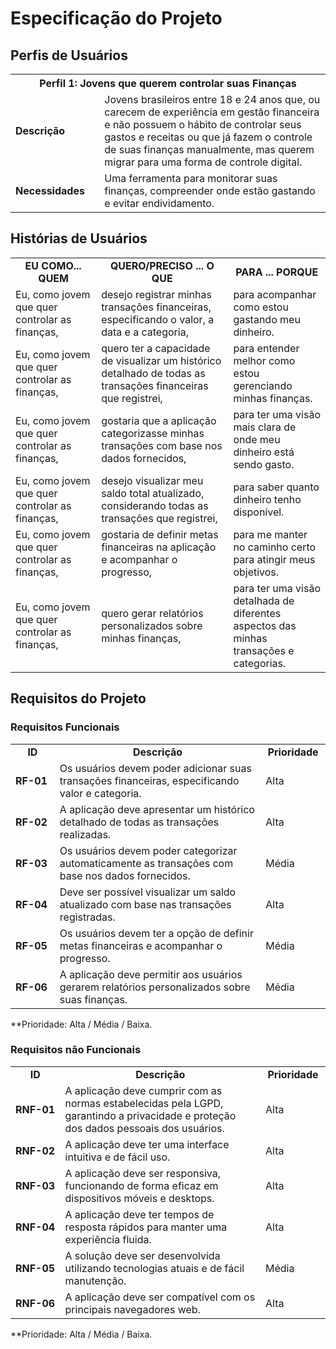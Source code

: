 # Especificação do Projeto

## Perfis de Usuários

<table>
<tbody>
<tr align=center>
<th colspan="2">Perfil 1: Jovens que querem controlar suas Finanças</th>
</tr>
<tr>
<td width="150px"><b>Descrição</b></td>
<td width="700px">Jovens brasileiros entre 18 e 24 anos que, ou carecem de experiência em gestão financeira e não possuem o hábito de controlar seus gastos e receitas ou que já fazem o controle de suas finanças manualmente, mas querem migrar para uma forma de controle digital.</td>
</tr>
<tr>
<td><b>Necessidades</b></td>
<td>Uma ferramenta para monitorar suas finanças, compreender onde estão gastando e evitar endividamento.</td>
</tr>
</tbody>
</table>


## Histórias de Usuários

<table>
<tbody>
<tr align=center>
<td width="250px"><b>EU COMO... QUEM</b></td>
<td width="350px"><b>QUERO/PRECISO ... O QUE</b></td>
<td width="250px"><b>PARA ... PORQUE</b></td>
</tr>
<tr>
<td>Eu, como jovem que quer controlar as finanças,</td>
<td>desejo registrar minhas transações financeiras, especificando o valor, a data e a categoria,</td>
<td>para acompanhar como estou gastando meu dinheiro.</td>
</tr>
<tr>
<td>Eu, como jovem que quer controlar as finanças,</td>
<td>quero ter a capacidade de visualizar um histórico detalhado de todas as transações financeiras que registrei,</td>
<td>para entender melhor como estou gerenciando minhas finanças.</td>
</tr>
<tr>
<td>Eu, como jovem que quer controlar as finanças,</td>
<td>gostaria que a aplicação categorizasse minhas transações com base nos dados fornecidos,</td>
<td>para ter uma visão mais clara de onde meu dinheiro está sendo gasto.</td>
</tr>
<tr>
<td>Eu, como jovem que quer controlar as finanças,</td>
<td>desejo visualizar meu saldo total atualizado, considerando todas as transações que registrei,</td>
<td>para saber quanto dinheiro tenho disponível.</td>
</tr>
<tr>
<td>Eu, como jovem que quer controlar as finanças,</td>
<td>gostaria de definir metas financeiras na aplicação e acompanhar o progresso,</td>
<td>para me manter no caminho certo para atingir meus objetivos.</td>
</tr>
<tr>
<td>Eu, como jovem que quer controlar as finanças,</td>
<td>quero gerar relatórios personalizados sobre minhas finanças,</td>
<td>para ter uma visão detalhada de diferentes aspectos das minhas transações e categorias.</td>
</tr>
</tbody>
</table>


## Requisitos do Projeto

### Requisitos Funcionais

<table>
<tbody>
<tr align=center>
<td width="100px"><b>ID</b></td>
<td width="650px"><b>Descrição</b></td>
<td width="100px"><b>Prioridade</b></td>
</tr>
<tr>
<td><b>RF-01</b></td>
<td>Os usuários devem poder adicionar suas transações financeiras, especificando valor e categoria.</td>
<td>Alta</td>
</tr>
<tr>
<td><b>RF-02</b></td>
<td>A aplicação deve apresentar um histórico detalhado de todas as transações realizadas.</td>
<td>Alta</td>
</tr>
<tr>
<td><b>RF-03</b></td>
<td>Os usuários devem poder categorizar automaticamente as transações com base nos dados fornecidos.</td>
<td>Média</td>
</tr>
<tr>
<td><b>RF-04</b></td>
<td>Deve ser possível visualizar um saldo atualizado com base nas transações registradas.</td>
<td>Alta</td>
</tr>
<tr>
<td><b>RF-05</b></td>
<td>Os usuários devem ter a opção de definir metas financeiras e acompanhar o progresso.</td>
<td>Média</td>
</tr>
<tr>
<td><b>RF-06</b></td>
<td>A aplicação deve permitir aos usuários gerarem relatórios personalizados sobre suas finanças.</td>
<td>Média</td>
</tr>
</tbody>
</table>

**Prioridade: Alta / Média / Baixa. 


### Requisitos não Funcionais

<table>
<tbody>
<tr align=center>
<td width="100px"><b>ID</b></td>
<td width="650px"><b>Descrição</b></td>
<td width="100px"><b>Prioridade</b></td>
</tr>
<tr>
<td><b>RNF-01</b></td>
<td>A aplicação deve cumprir com as normas estabelecidas pela LGPD, garantindo a privacidade e proteção dos dados pessoais dos usuários.</td>
<td>Alta</td>
</tr>
<tr>
<td><b>RNF-02</b></td>
<td>A aplicação deve ter uma interface intuitiva e de fácil uso.</td>
<td>Alta</td>
</tr>
<tr>
<td><b>RNF-03</b></td>
<td>A aplicação deve ser responsiva, funcionando de forma eficaz em dispositivos móveis e desktops.</td>
<td>Alta</td>
</tr>
<tr>
<td><b>RNF-04</b></td>
<td>A aplicação deve ter tempos de resposta rápidos para manter uma experiência fluida.</td>
<td>Alta</td>
</tr>
<tr>
<td><b>RNF-05</b></td>
<td>A solução deve ser desenvolvida utilizando tecnologias atuais e de fácil manutenção.</td>
<td>Média</td>
</tr>
<tr>
<td><b>RNF-06</b></td>
<td>A aplicação deve ser compatível com os principais navegadores web.</td>
<td>Alta</td>
</tr>
</tbody>
</table>

**Prioridade: Alta / Média / Baixa.
